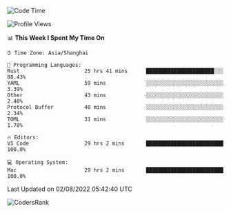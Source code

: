 <!--START_SECTION:waka-->
![Code Time](http://img.shields.io/badge/Code%20Time-1%2C562%20hrs%2057%20mins-blue)

![Profile Views](http://img.shields.io/badge/Profile%20Views-34-blue)

📊 **This Week I Spent My Time On** 

```text
⌚︎ Time Zone: Asia/Shanghai

💬 Programming Languages: 
Rust                     25 hrs 41 mins      ██████████████████████░░░   88.43% 
YAML                     59 mins             ░░░░░░░░░░░░░░░░░░░░░░░░░   3.39% 
Other                    43 mins             ░░░░░░░░░░░░░░░░░░░░░░░░░   2.48% 
Protocol Buffer          40 mins             ░░░░░░░░░░░░░░░░░░░░░░░░░   2.34% 
TOML                     31 mins             ░░░░░░░░░░░░░░░░░░░░░░░░░   1.78%

🔥 Editors: 
VS Code                  29 hrs 2 mins       █████████████████████████   100.0%

💻 Operating System: 
Mac                      29 hrs 2 mins       █████████████████████████   100.0%

```


 Last Updated on 02/08/2022 05:42:40 UTC
<!--END_SECTION:waka-->

![CodersRank](https://cr-skills-chart-widget.azurewebsites.net/api/api?username=BugenZhao&padding=16&tooltip=true&branding=false&sort-by-score=true&skills=Rust%2C%20Swift%2C%20C%2C%20TypeScript%2C%20Java%2C%20Go%2C%20Dart%2C%20C%2B%2B%2C%20Python%2C%20Assembly%2C%20Shell%2C%20Kotlin)
